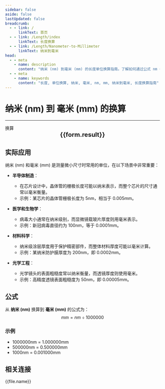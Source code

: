 ```yaml
---
sidebar: false
aside: false
lastUpdated: false
breadcrumb:
  - - link: /
      linkText: 首页
  - - link: /Length/index
      linkText: 长度换算
  - - link: /Length/Nanometer-to-Millimeter
      linkText: 纳米到毫米
head:
  - - meta
    - name: description
      content: "纳米 (nm) 到毫米 (mm) 的长度单位换算指南。了解如何通过公式 nm ÷ 1000000 换算为毫米。"
  - - meta
    - name: keywords
      content: "长度, 单位换算, 纳米, 毫米, nm, mm, 纳米到毫米, 长度换算指南"
---
```

# 纳米 (nm) 到 毫米 (mm) 的换算
---
<script setup>
import { onMounted, reactive, inject, ref } from 'vue'
import { NButton, NForm, NFormItem, NInput, NInputNumber, NSelect, NCard, useMessage,NGrid ,NGi } from 'naive-ui'
import { defineClientComponent } from 'vitepress'
import { Length } from '../../files';

const convert = inject('convert')

const form = reactive({
  number: null,
  result: '',
})

const convertHandler = () => {
  if (form.number !== null && !isNaN(form.number)) {
    const convertedValue = parseFloat(form.number) / 1000000
    form.result = `${form.number}nm = ${convertedValue.toFixed(6)}mm`
  } else {
    form.result = '请输入有效的数值。'
  }
}
</script>

<n-form size="large" :model="form">
  <n-form-item label="纳米 (nm)">
    <n-input-number v-model:value="form.number" placeholder="输入纳米" style="width: 100%" />
  </n-form-item>
  <n-form-item>
    <n-button type="info" @click="convertHandler" block>换算</n-button>
  </n-form-item>
</n-form>

<n-card  embedded :bordered="false" hoverable>
  <div  style="text-align:center;font-size:20px;">
    <strong>{{form.result}}</strong>
  </div>
</n-card>

## 实际应用

纳米 (nm) 和毫米 (mm) 是测量微小尺寸时常用的单位，在以下场景中非常重要：

- **半导体制造**：
  - 在芯片设计中，晶体管的栅极长度可能以纳米表示，而整个芯片的尺寸通常以毫米衡量。
  - 示例：某芯片的晶体管栅极长度为 5nm，相当于 0.005mm。

- **医学和生物学**：
  - 病毒大小通常在纳米级别，而显微镜载玻片厚度则用毫米表示。
  - 示例：新冠病毒直径约为 100nm，等于 0.0001mm。

- **材料科学**：
  - 纳米级涂层厚度用于保护精密部件，而整体材料厚度可能以毫米计算。
  - 示例：某纳米防护膜厚度为 200nm，即 0.0002mm。

- **光学工程**：
  - 光学镜头的表面粗糙度常以纳米衡量，而透镜厚度则使用毫米。
  - 示例：高精度透镜表面粗糙度为 50nm，即 0.00005mm。

## 公式

从 **纳米 (nm)** 换算到 **毫米 (mm)** 的公式为：
$$ mm = nm \div 1000000 $$

### 示例
- 1000000nm = 1.000000mm
- 500000nm = 0.500000mm
- 1000nm = 0.001000mm

## 相关连接
<n-grid x-gap="12" :cols="2">
  <n-gi v-for="(file, index) in Length" :key="index">
    <n-button
      text
      tag="a"
      :href="file.path"
      type="info"
    >
      {{file.name}}
    </n-button>
  </n-gi>
</n-grid>